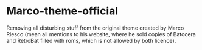 # Marco-theme-official
Removing all disturbing stuff from the original theme created by Marco Riesco (mean all mentions to his website, where he sold copies of Batocera and RetroBat filled with roms, which is not allowed by both licence).
